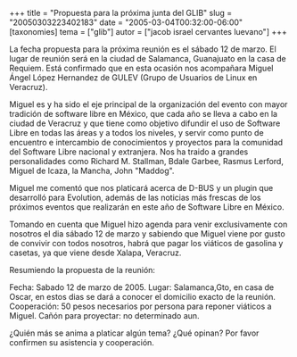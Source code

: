 +++
title = "Propuesta para la próxima junta del GLIB"
slug = "20050303223402183"
date = "2005-03-04T00:32:00-06:00"
[taxonomies]
tema = ["glib"]
autor = ["jacob israel cervantes luevano"]
+++

La fecha propuesta para la próxima reunión es el sábado 12 de marzo. El
lugar de reunión será en la ciudad de Salamanca, Guanajuato en la casa
de Requiem. Está confirmado que en esta ocasión nos acompañara Miguel
Ángel López Hernandez de GULEV (Grupo de Usuarios de Linux en Veracruz).

<!-- more -->
Miguel es y ha sido el eje principal de la organización del evento con
mayor tradición de software libre en México, que cada año se lleva a
cabo en la ciudad de Veracruz y que tiene como objetivo difundir el uso
de Software Libre en todas las áreas y a todos los niveles, y servir
como punto de encuentro e intercambio de conocimientos y proyectos para
la comunidad del Software Libre nacional y extranjera. Nos ha traido a
grandes personalidades como Richard M. Stallman, Bdale Garbee, Rasmus
Lerford, Miguel de Icaza, la Mancha, John &quot;Maddog&quot;.

Miguel me comentó que nos platicará acerca de D-BUS y un plugin que
desarrolló para Evolution, además de las noticias más frescas de los
próximos eventos que realizarán en este año de Software Libre en México.

Tomando en cuenta que Miguel hizo agenda para venir exclusivamente con
nosotros el dia sábado 12 de marzo y sabiendo que Miguel viene por gusto
de convivir con todos nosotros, habrá que pagar los viáticos de gasolina
y casetas, ya que viene desde Xalapa, Veracruz.

Resumiendo la propuesta de la reunión:

Fecha: Sabado 12 de marzo de 2005. Lugar: Salamanca,Gto, en casa de
Oscar, en estos dias se dará a conocer el domicilio exacto de la
reunión. Cooperación: 50 pesos necesarios por persona para reponer
viáticos a Miguel. Cañón para proyectar: no determinado aun.

¿Quién más se anima a platicar algún tema? ¿Qué opinan? Por favor
confirmen su asistencia y cooperación.
